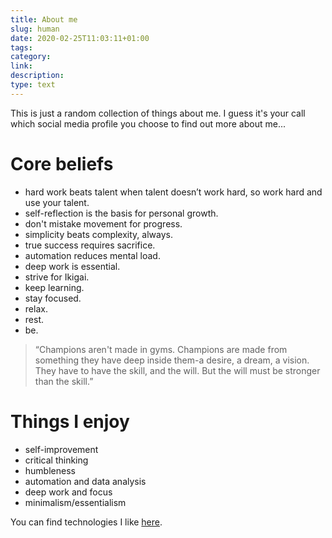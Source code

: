 ```yaml
---
title: About me
slug: human
date: 2020-02-25T11:03:11+01:00
tags: 
category: 
link: 
description: 
type: text
---
```


This is just a random collection of things about me.
I guess it's your call which social media profile you choose to find out more about me...


# Core beliefs

- hard work beats talent when talent doesn’t work hard, so work hard and use your talent.
- self-reflection is the basis for personal growth.
- don't mistake movement for progress.
- simplicity beats complexity, always.
- true success requires sacrifice.
- automation reduces mental load.
- deep work is essential.
- strive for Ikigai.
- keep learning.
- stay focused.
- relax.
- rest.
- be.

> “Champions aren't made in gyms. Champions are made from something they have deep inside them-a desire, a dream, a vision. They have to have the skill, and the will. But the will must be stronger than the skill.” 

# Things I enjoy

- self-improvement
- critical thinking
- humbleness
- automation and data analysis
- deep work and focus
- minimalism/essentialism

You can find technologies I like [here](/src/pages-md/techie.md.md).
